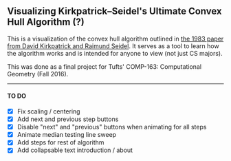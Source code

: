 ## Visualizing Kirkpatrick–Seidel's Ultimate Convex Hull Algorithm (?)

This is a visualization of the convex hull algorithm outlined in [the 1983 paper from David Kirkpatrick and Raimund Seidel](http://hdl.handle.net/1813/6417). It serves as a tool to learn how the algorithm works and is intended for anyone to view (not just CS majors).

This was done as a final project for Tufts' COMP-163: Computational Geometry (Fall 2016).

* * *

#### TO DO

- [x] Fix scaling / centering
- [x] Add next and previous step buttons
- [x] Disable "next" and "previous" buttons when animating for all steps
- [x] Animate median testing line sweep
- [x] Add steps for rest of algorithm
- [x] Add collapsable text introduction / about
